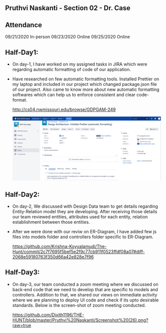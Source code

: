 ## Pruthvi Naskanti - Section 02 - Dr. Case

## Attendance 

  09/21/2020    In-person
  09/23/2020    Online
  09/25/2020    Online

## Half-Day1:

* On day-1, I have worked on my assigned tasks in JIRA which were regarding automatic formatting of code of our application. 
* Have researched on few automatic formatting tools. Installed Prettier on my laptop and included in our project which changed package.json file of our project. Also came to know   more about new automatic formatting softwares which can help us to enforce consistent and clear code-format.
  
    http://cs04.nwmissouri.edu/browse/GDPGAM-249  
    
    ![](https://github.com/Dixith1196/THE-HUNT/blob/master/Pruthvi%20Naskanti/JIRApret.PNG?raw=true)
    
## Half-Day2:

* On day-2, We discussed with Design Data team to get details regarding Entity-Relation model they are developing. After receiving those details our team reviewed entities,         attributes used for each entity, relation establishment between those entities. 
* After we were done with our reviw on ER-Diagram, I have added few js files into models folder and controllers folder specific to ER-Diagram.

    https://github.com/Krishna-Koyyalamudi/The-Hunt/commit/2c7f7695f5bef5e2f9c77cb911f0523ffdf08a07#diff-2068e59180763f350d66a42e828e7f96
    
## Half-Day3:

* On day-3, our team conducted a zoom meeting where we discussed on back-end code that we need to develop that are specific to models and controllers. Addition to that, we shared   our views on immediate activity where we are planning to deploy UI code and check if its upto desirable standards. Below is the screen-shot of zoom meeting conducted.

    https://github.com/Dixith1196/THE-HUNT/blob/master/Pruthvi%20Naskanti/Screenshot%20(26).png?raw=true
